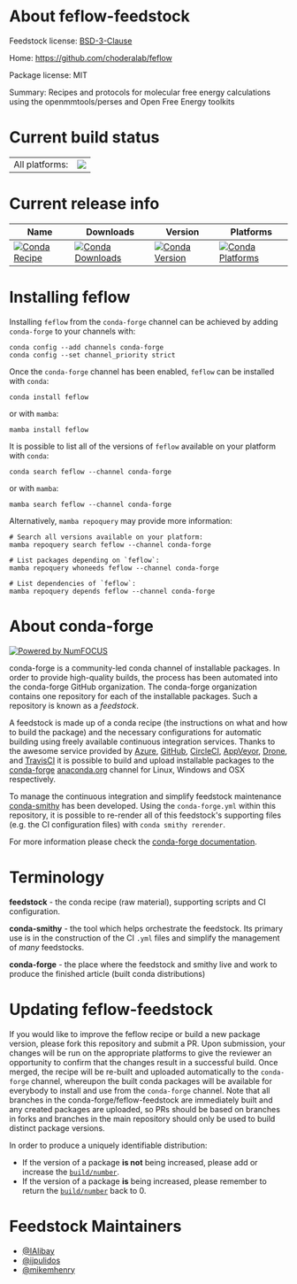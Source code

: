 About feflow-feedstock
======================

Feedstock license: [BSD-3-Clause](https://github.com/conda-forge/feflow-feedstock/blob/main/LICENSE.txt)

Home: https://github.com/choderalab/feflow

Package license: MIT

Summary: Recipes and protocols for molecular free energy calculations using the openmmtools/perses and Open Free Energy toolkits

Current build status
====================


<table><tr><td>All platforms:</td>
    <td>
      <a href="https://dev.azure.com/conda-forge/feedstock-builds/_build/latest?definitionId=23039&branchName=main">
        <img src="https://dev.azure.com/conda-forge/feedstock-builds/_apis/build/status/feflow-feedstock?branchName=main">
      </a>
    </td>
  </tr>
</table>

Current release info
====================

| Name | Downloads | Version | Platforms |
| --- | --- | --- | --- |
| [![Conda Recipe](https://img.shields.io/badge/recipe-feflow-green.svg)](https://anaconda.org/conda-forge/feflow) | [![Conda Downloads](https://img.shields.io/conda/dn/conda-forge/feflow.svg)](https://anaconda.org/conda-forge/feflow) | [![Conda Version](https://img.shields.io/conda/vn/conda-forge/feflow.svg)](https://anaconda.org/conda-forge/feflow) | [![Conda Platforms](https://img.shields.io/conda/pn/conda-forge/feflow.svg)](https://anaconda.org/conda-forge/feflow) |

Installing feflow
=================

Installing `feflow` from the `conda-forge` channel can be achieved by adding `conda-forge` to your channels with:

```
conda config --add channels conda-forge
conda config --set channel_priority strict
```

Once the `conda-forge` channel has been enabled, `feflow` can be installed with `conda`:

```
conda install feflow
```

or with `mamba`:

```
mamba install feflow
```

It is possible to list all of the versions of `feflow` available on your platform with `conda`:

```
conda search feflow --channel conda-forge
```

or with `mamba`:

```
mamba search feflow --channel conda-forge
```

Alternatively, `mamba repoquery` may provide more information:

```
# Search all versions available on your platform:
mamba repoquery search feflow --channel conda-forge

# List packages depending on `feflow`:
mamba repoquery whoneeds feflow --channel conda-forge

# List dependencies of `feflow`:
mamba repoquery depends feflow --channel conda-forge
```


About conda-forge
=================

[![Powered by
NumFOCUS](https://img.shields.io/badge/powered%20by-NumFOCUS-orange.svg?style=flat&colorA=E1523D&colorB=007D8A)](https://numfocus.org)

conda-forge is a community-led conda channel of installable packages.
In order to provide high-quality builds, the process has been automated into the
conda-forge GitHub organization. The conda-forge organization contains one repository
for each of the installable packages. Such a repository is known as a *feedstock*.

A feedstock is made up of a conda recipe (the instructions on what and how to build
the package) and the necessary configurations for automatic building using freely
available continuous integration services. Thanks to the awesome service provided by
[Azure](https://azure.microsoft.com/en-us/services/devops/), [GitHub](https://github.com/),
[CircleCI](https://circleci.com/), [AppVeyor](https://www.appveyor.com/),
[Drone](https://cloud.drone.io/welcome), and [TravisCI](https://travis-ci.com/)
it is possible to build and upload installable packages to the
[conda-forge](https://anaconda.org/conda-forge) [anaconda.org](https://anaconda.org/)
channel for Linux, Windows and OSX respectively.

To manage the continuous integration and simplify feedstock maintenance
[conda-smithy](https://github.com/conda-forge/conda-smithy) has been developed.
Using the ``conda-forge.yml`` within this repository, it is possible to re-render all of
this feedstock's supporting files (e.g. the CI configuration files) with ``conda smithy rerender``.

For more information please check the [conda-forge documentation](https://conda-forge.org/docs/).

Terminology
===========

**feedstock** - the conda recipe (raw material), supporting scripts and CI configuration.

**conda-smithy** - the tool which helps orchestrate the feedstock.
                   Its primary use is in the construction of the CI ``.yml`` files
                   and simplify the management of *many* feedstocks.

**conda-forge** - the place where the feedstock and smithy live and work to
                  produce the finished article (built conda distributions)


Updating feflow-feedstock
=========================

If you would like to improve the feflow recipe or build a new
package version, please fork this repository and submit a PR. Upon submission,
your changes will be run on the appropriate platforms to give the reviewer an
opportunity to confirm that the changes result in a successful build. Once
merged, the recipe will be re-built and uploaded automatically to the
`conda-forge` channel, whereupon the built conda packages will be available for
everybody to install and use from the `conda-forge` channel.
Note that all branches in the conda-forge/feflow-feedstock are
immediately built and any created packages are uploaded, so PRs should be based
on branches in forks and branches in the main repository should only be used to
build distinct package versions.

In order to produce a uniquely identifiable distribution:
 * If the version of a package **is not** being increased, please add or increase
   the [``build/number``](https://docs.conda.io/projects/conda-build/en/latest/resources/define-metadata.html#build-number-and-string).
 * If the version of a package **is** being increased, please remember to return
   the [``build/number``](https://docs.conda.io/projects/conda-build/en/latest/resources/define-metadata.html#build-number-and-string)
   back to 0.

Feedstock Maintainers
=====================

* [@IAlibay](https://github.com/IAlibay/)
* [@ijpulidos](https://github.com/ijpulidos/)
* [@mikemhenry](https://github.com/mikemhenry/)

